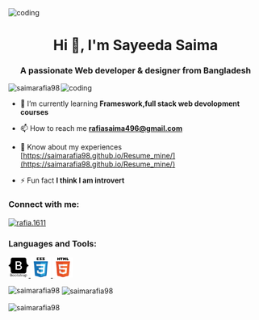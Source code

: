 <img alt="coding" width="1000" src="https://cdni.iconscout.com/illustration/premium/thumb/coding-project-1884980-1597918.png">
<h1 align="center">Hi 👋, I'm Sayeeda Saima</h1>
<h3 align="center">A passionate Web developer & designer from Bangladesh</h3>

<img align="right" alt="coding" width="400" src="https://miro.medium.com/max/960/0*VdGSN-BnfkptC63j.gif">

<p align="left"> <img src="https://komarev.com/ghpvc/?username=saimarafia98&label=Profile%20views&color=0e75b6&style=flat" alt="saimarafia98" /> </p>

- 🌱 I’m currently learning **Frameswork,full stack web devolopment courses**

- 📫 How to reach me **rafiasaima496@gmail.com**

- 📄 Know about my experiences [https://saimarafia98.github.io/Resume_mine/](https://saimarafia98.github.io/Resume_mine/)

- ⚡ Fun fact **I think I am introvert**

<h3 align="left">Connect with me:</h3>
<p align="left">
<a href="https://fb.com/rafia.1611" target="blank"><img align="center" src="https://raw.githubusercontent.com/rahuldkjain/github-profile-readme-generator/master/src/images/icons/Social/facebook.svg" alt="rafia.1611" height="30" width="40" /></a>
</p>

<h3 align="left">Languages and Tools:</h3>
<p align="left"> <a href="https://getbootstrap.com" target="_blank" rel="noreferrer"> <img src="https://raw.githubusercontent.com/devicons/devicon/master/icons/bootstrap/bootstrap-plain-wordmark.svg" alt="bootstrap" width="40" height="40"/> </a> <a href="https://www.w3schools.com/css/" target="_blank" rel="noreferrer"> <img src="https://raw.githubusercontent.com/devicons/devicon/master/icons/css3/css3-original-wordmark.svg" alt="css3" width="40" height="40"/> </a> <a href="https://www.w3.org/html/" target="_blank" rel="noreferrer"> <img src="https://raw.githubusercontent.com/devicons/devicon/master/icons/html5/html5-original-wordmark.svg" alt="html5" width="40" height="40"/> </a> </p>

<p><img align="left" src="https://github-readme-stats.vercel.app/api/top-langs?username=saimarafia98&show_icons=true&locale=en&layout=compact" alt="saimarafia98" /></p>

<p>&nbsp;<img align="center" src="https://github-readme-stats.vercel.app/api?username=saimarafia98&show_icons=true&locale=en" alt="saimarafia98" /></p>

<p><img align="center" src="https://github-readme-streak-stats.herokuapp.com/?user=saimarafia98&" alt="saimarafia98" /></p>
